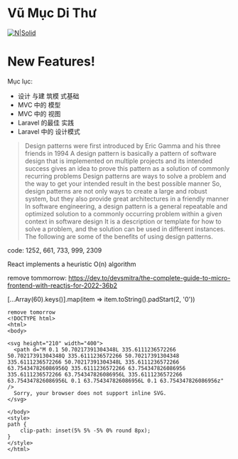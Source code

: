 # Vũ Mục Di Thư

[![N|Solid](https://cldup.com/dTxpPi9lDf.thumb.png)](https://nodesource.com/products/nsolid)

# New Features!
Mục lục:
  - 设计 与建 筑模 式基础
  - MVC 中的 模型
  - MVC 中的 视图
  - Laravel 的最佳 实践
  - Laravel 中的 设计模式
> Design patterns were first introduced by Eric Gamma and his three friends in 1994
> A design pattern is basically a pattern of software design that is implemented on multiple projects
> and its intended success gives an idea to prove this pattern as a solution of commonly recurring problems
> Design patterns are ways to solve a problem and the way to get your intended result in the best possible manner
> So, design patterns are not only ways to create a large and robust system, but they also provide great architectures in a friendly manner
> In software engineering, a design pattern is a general repeatable and optimized solution to a commonly occurring problem within a given context in software design
> It is a description or template for how to solve a problem, and the solution can be used in different instances. The following are some of the benefits of using design patterns.

code: 1252, 661, 733, 999, 2309

React implements a heuristic O(n) algorithm

remove tommorrow:
https://dev.to/devsmitra/the-complete-guide-to-micro-frontend-with-reactjs-for-2022-36b2

[...Array(60).keys()].map(item => item.toString().padStart(2, '0'))


```
remove tomorrow
<!DOCTYPE html>
<html>
<body>

<svg height="210" width="400">
  <path d="M 0.1 50.70217391304348L 335.6111236572266 50.70217391304348Q 335.6111236572266 50.70217391304348 335.6111236572266 50.70217391304348L 335.6111236572266 63.754347826086956Q 335.6111236572266 63.754347826086956 335.6111236572266 63.754347826086956L 335.6111236572266 63.754347826086956L 0.1 63.754347826086956L 0.1 63.754347826086956z" />
  Sorry, your browser does not support inline SVG.
</svg>

</body>
<style>
path {
	clip-path: inset(5% 5% -5% 0% round 8px);
}
</style>
</html>
```
